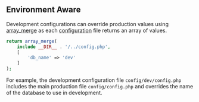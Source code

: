 ## Environment Aware
Development configurations can override production values using [array_merge](http://php.net/manual/en/function.array-merge.php) as each [configuration](https://github.com/mvc5/mvc5-application/blob/master/config/config.php) file returns an array of values.

```php
return array_merge(
    include __DIR__ . '/../config.php',
    [
        'db_name' => 'dev'
    ]
);
```

For example, the development configuration file <code>config/dev/config.php</code> includes the main production file <code>config/config.php</code> and overrides the name of the database to use in development.
